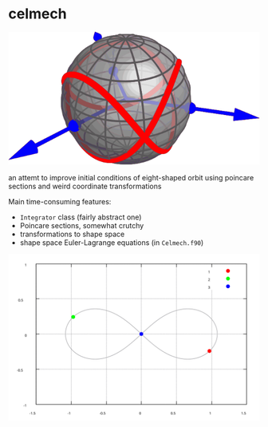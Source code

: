 # celmech

![](./docs/img/sphere-small-transp_vec.svg)


an attemt to improve initial conditions of eight-shaped orbit using poincare sections and weird coordinate transformations

Main time-consuming features:

*  `Integrator` class (fairly abstract one)
*  Poincare sections, somewhat crutchy
*  transformations to shape space
* shape space Euler-Lagrange equations (in `Celmech.f90`)

![](./docs/img/orbit.svg)

